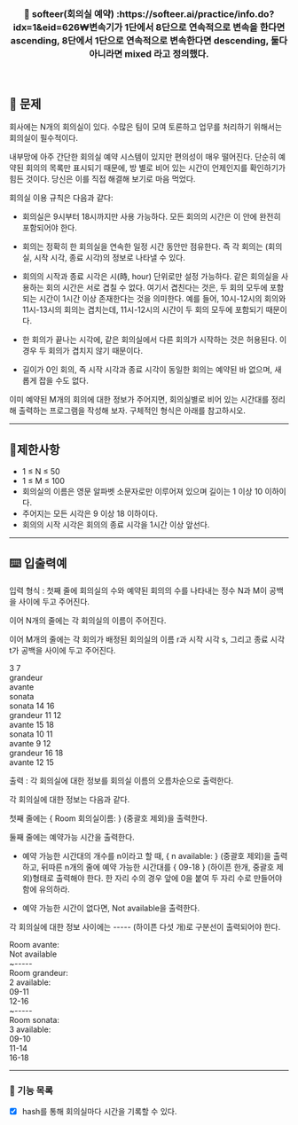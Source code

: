 <h3 align="center">
📢 softeer(회의실 예약) :https://softeer.ai/practice/info.do?idx=1&eid=626₩변속기가 1단에서 8단으로 연속적으로 변속을 한다면 ascending, 8단에서 1단으로 연속적으로 변속한다면 descending, 둘다 아니라면 mixed 라고 정의했다.
</h3>

<br>

## 🚀 문제
회사에는 N개의 회의실이 있다. 수많은 팀이 모여 토론하고 업무를 처리하기 위해서는 회의실이 필수적이다.

내부망에 아주 간단한 회의실 예약 시스템이 있지만 편의성이 매우 떨어진다. 단순히 예약된 회의의 목록만 표시되기 때문에, 방 별로 비어 있는 시간이 언제인지를 확인하기가 힘든 것이다. 당신은 이를 직접 해결해 보기로 마음 먹었다.

회의실 이용 규칙은 다음과 같다:

- 회의실은 9시부터 18시까지만 사용 가능하다. 모든 회의의 시간은 이 안에 완전히 포함되어야 한다.

- 회의는 정확히 한 회의실을 연속한 일정 시간 동안만 점유한다. 즉 각 회의는 (회의실, 시작 시각, 종료 시각)의 정보로 나타낼 수 있다.

- 회의의 시작과 종료 시각은 시(時, hour) 단위로만 설정 가능하다. 같은 회의실을 사용하는 회의 시간은 서로 겹칠 수 없다. 여기서 겹친다는 것은, 두 회의 모두에 포함되는 시간이 1시간 이상 존재한다는 것을 의미한다. 예를 들어, 10시-12시의 회의와 11시-13시의 회의는 겹치는데, 11시-12시의 시간이 두 회의 모두에 포함되기 때문이다.

- 한 회의가 끝나는 시각에, 같은 회의실에서 다른 회의가 시작하는 것은 허용된다. 이 경우 두 회의가 겹치지 않기 때문이다.

- 길이가 0인 회의, 즉 시작 시각과 종료 시각이 동일한 회의는 예약된 바 없으며, 새롭게 잡을 수도 없다.

이미 예약된 M개의 회의에 대한 정보가 주어지면, 회의실별로 비어 있는 시간대를 정리해 출력하는 프로그램을 작성해 보자. 구체적인 형식은 아래를 참고하시오.

---
## 🚦제한사항
- 1 ≤ N ≤ 50
- 1 ≤ M ≤ 100
- 회의실의 이름은 영문 알파벳 소문자로만 이루어져 있으며 길이는 1 이상 10 이하이다.
- 주어지는 모든 시각은 9 이상 18 이하이다.
- 회의의 시작 시각은 회의의 종료 시각을 1시간 이상 앞선다.

---

## ⌨️ 입출력예
입력 형식 : 첫째 줄에 회의실의 수와 예약된 회의의 수를 나타내는 정수 N과 M이 공백을 사이에 두고 주어진다.

이어 N개의 줄에는 각 회의실의 이름이 주어진다.

이어 M개의 줄에는 각 회의가 배정된 회의실의 이름 r과 시작 시각 s, 그리고 종료 시각 t가 공백을 사이에 두고 주어진다.

3 7  
grandeur  
avante  
sonata  
sonata 14 16  
grandeur 11 12  
avante 15 18  
sonata 10 11  
avante 9 12  
grandeur 16 18   
avante 12 15  


출력 : 각 회의실에 대한 정보를 회의실 이름의 오름차순으로 출력한다.

각 회의실에 대한 정보는 다음과 같다.

첫째 줄에는 { Room 회의실이름: } (중괄호 제외)을 출력한다.

둘째 줄에는 예약가능 시간을 출력한다.

- 예약 가능한 시간대의 개수를 n이라고 할 때, { n available: } (중괄호 제외)을 출력하고, 뒤따른 n개의 줄에 예약 가능한 시간대를 { 09-18 } (하이픈 한개, 중괄호 제외)형태로 출력해야 한다. 한 자리 수의 경우 앞에 0을 붙여 두 자리 수로 만들어야 함에 유의하라.

- 예약 가능한 시간이 없다면, Not available을 출력한다.

각 회의실에 대한 정보 사이에는 ----- (하이픈 다섯 개)로 구분선이 출력되어야 한다.

Room avante:  
Not available  
~-----  
Room grandeur:  
2 available:  
09-11  
12-16  
~-----  
Room sonata:  
3 available:  
09-10  
11-14  
16-18  

---

### 📜 기능 목록
- [x] hash를 통해 회의실마다 시간을 기록할 수 있다.